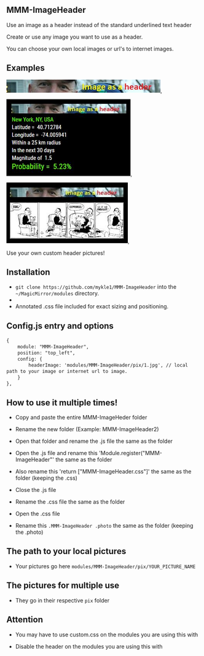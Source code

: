 ## MMM-ImageHeader

Use an image as a header instead of the standard underlined text header

Create or use any image you want to use as a header.

You can choose your own local images or url's to internet images.

## Examples

![](pix/1.jpg),

![](pix/2.JPG),

![](pix/3.jpg),

Use your own custom header pictures!

## Installation

* `git clone https://github.com/mykle1/MMM-ImageHeader` into the `~/MagicMirror/modules` directory.
* 
* Annotated .css file included for exact sizing and positioning.

## Config.js entry and options

    {
        module: "MMM-ImageHeader",
		position: "top_left",
		config: {
			headerImage: 'modules/MMM-ImageHeader/pix/1.jpg', // local path to your image or internet url to image.
		}
	},
	
## How to use it multiple times!

* Copy and paste the entire MMM-ImageHeder folder

* Rename the new folder (Example: MMM-ImageHeader2)

* Open that folder and rename the .js file the same as the folder

* Open the .js file and rename this 'Module.register("MMM-ImageHeader"' the same as the folder

* Also rename this 'return ["MMM-ImageHeader.css"]' the same as the folder (keeping the .css)

* Close the .js file

* Rename the .css file the same as the folder

* Open the .css file

* Rename this `.MMM-ImageHeader .photo` the same as the folder (keeping the .photo)

## The path to your local pictures

* Your pictures go here `modules/MMM-ImageHeader/pix/YOUR_PICTURE_NAME`

## The pictures for multiple use

* They go in their respective `pix` folder

## Attention

* You may have to use custom.css on the modules you are using this with

* Disable the header on the modules you are using this with

